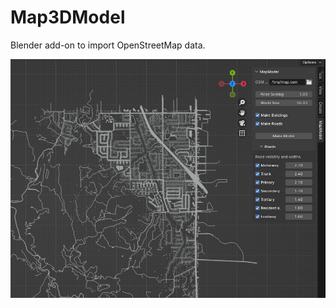 # Map3DModel

Blender add-on to import OpenStreetMap data.

![](https://github.com/phuang1024/Map3DModel/blob/master/example.jpg?raw=true)
